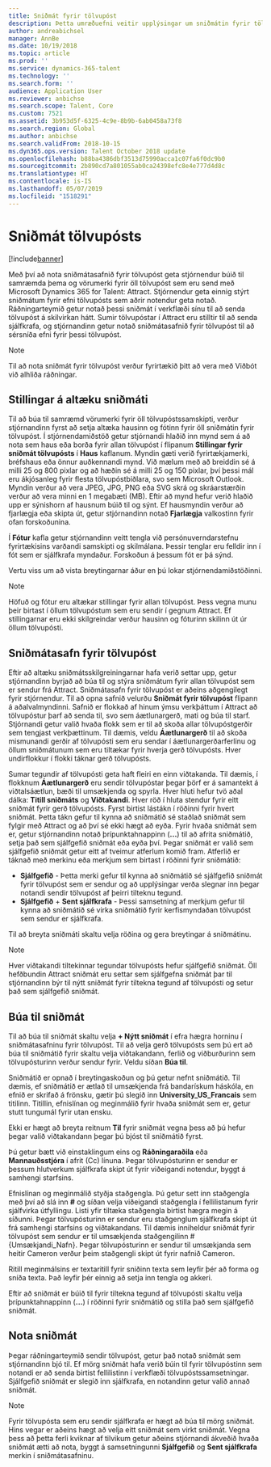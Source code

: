 ```yaml
---
title: Sniðmát fyrir tölvupóst
description: Þetta umræðuefni veitir upplýsingar um sniðmátin fyrir tölvupóst sem þú getur búið til og notað í Microsoft Dynamics 365 for Talent - Attract.
author: andreabichsel
manager: AnnBe
ms.date: 10/19/2018
ms.topic: article
ms.prod: ''
ms.service: dynamics-365-talent
ms.technology: ''
ms.search.form: ''
audience: Application User
ms.reviewer: anbichse
ms.search.scope: Talent, Core
ms.custom: 7521
ms.assetid: 3b953d5f-6325-4c9e-8b9b-6ab0458a73f8
ms.search.region: Global
ms.author: anbichse
ms.search.validFrom: 2018-10-15
ms.dyn365.ops.version: Talent October 2018 update
ms.openlocfilehash: b88ba4386dbf3513d75990acca1c07fa6f0dc9b0
ms.sourcegitcommit: 2b890cd7a801055ab0ca24398efc8e4e777d4d8c
ms.translationtype: HT
ms.contentlocale: is-IS
ms.lasthandoff: 05/07/2019
ms.locfileid: "1518291"
---
```

# <a name="email-templates"></a>Sniðmát tölvupósts
[!include[banner](../includes/banner.md)]

Með því að nota sniðmátasafnið fyrir tölvupóst geta stjórnendur búið til samræmda þema og vörumerki fyrir öll tölvupóst sem eru send með Microsoft Dynamics 365 for Talent: Attract. Stjórnendur geta einnig stýrt sniðmátum fyrir efni tölvupósts sem aðrir notendur geta notað. Ráðningarteymið getur notað þessi sniðmát í verkflæði sínu til að senda tölvupóst á skilvirkan hátt. Sumir tölvupóstar í Attract eru stilltir til að senda sjálfkrafa, og stjórnandinn getur notað sniðmátasafnið fyrir tölvupóst til að sérsníða efni fyrir þessi tölvupóst.

> [!NOTE]
> Til að nota sniðmát fyrir tölvupóst verður fyrirtækið þitt að vera með Viðbót við alhliða ráðningar.

## <a name="global-template-configurations"></a>Stillingar á altæku sniðmáti

Til að búa til samræmd vörumerki fyrir öll tölvupóstssamskipti, verður stjórnandinn fyrst að setja altæka hausinn og fótinn fyrir öll sniðmátin fyrir tölvupóst. Í stjórnendamiðstöð getur stjórnandi hlaðið inn mynd sem á að nota sem haus eða borða fyrir allan tölvupóst í flipanum **Stillingar fyrir sniðmát tölvupósts** í **Haus** kaflanum. Myndin gæti verið fyrirtækjamerki, bréfshaus eða önnur auðkennandi mynd. Við mælum með að breiddin sé á milli 25 og 800 pixlar og að hæðin sé á milli 25 og 150 pixlar, því þessi mál eru ákjósanleg fyrir flesta tölvupóstbiðlara, svo sem Microsoft Outlook. Myndin verður að vera JPEG, JPG, PNG eða SVG skrá og skráarstærðin verður að vera minni en 1 megabæti (MB). Eftir að mynd hefur verið hlaðið upp er sýnishorn af hausnum búið til og sýnt. Ef hausmyndin verður að fjarlægja eða skipta út, getur stjórnandinn notað **Fjarlægja** valkostinn fyrir ofan forskoðunina.

Í **Fótur** kafla getur stjórnandinn veitt tengla við persónuverndarstefnu fyrirtækisins varðandi samskipti og skilmálana. Þessir tenglar eru felldir inn í fót sem er sjálfkrafa myndaður. Forskoðun á þessum fót er þá sýnd.

Vertu viss um að vista breytingarnar áður en þú lokar stjórnendamiðstöðinni.

> [!NOTE] 
> Höfuð og fótur eru altækar stillingar fyrir allan tölvupóst. Þess vegna munu þeir birtast í öllum tölvupóstum sem eru sendir í gegnum Attract. Ef stillingarnar eru ekki skilgreindar verður hausinn og fóturinn skilinn út úr öllum tölvupósti.

## <a name="email-template-library"></a>Sniðmátasafn fyrir tölvupóst 

Eftir að altæku sniðmátsskilgreiningarnar hafa verið settar upp, getur stjórnandinn byrjað að búa til og stýra sniðmátum fyrir allan tölvupóst sem er sendur frá Attract. Sniðmátasafn fyrir tölvupóst er aðeins aðgengilegt fyrir stjórnendur. Til að opna safnið velurðu **Sniðmát fyrir tölvupóst** flipann á aðalvalmyndinni. Safnið er flokkað af hinum ýmsu verkþáttum í Attract að tölvupóstur þarf að senda til, svo sem áætlunargerð, mati og búa til starf. Stjórnandi getur valið hvaða flokk sem er til að skoða allar tölvupóstgerðir sem tengjast verkþættinum. Til dæmis, veldu **Áætlunargerð** til að skoða mismunandi gerðir af tölvupósti sem eru sendar í áætlunargerðarferlinu og öllum sniðmátunum sem eru tiltækar fyrir hverja gerð tölvupósts. Hver undirflokkur í flokki táknar gerð tölvupósts.

Sumar tegundir af tölvupósti geta haft fleiri en einn viðtakanda. Til dæmis, í flokknum **Áætlunargerð** eru sendir tölvupóstar þegar þörf er á samantekt á viðtalsáætlun, bæði til umsækjenda og spyrla. Hver hluti hefur tvö aðal dálka: **Titill sniðmáts** og **Viðtakandi**. Hver röð í hluta stendur fyrir eitt sniðmát fyrir gerð tölvupósts. Fyrst birtist lástákn í röðinni fyrir hvert sniðmát. Þetta tákn gefur til kynna að sniðmátið sé staðlað sniðmát sem fylgir með Attract og að því sé ekki hægt að eyða. Fyrir hvaða sniðmát sem er, getur stjórnandinn notað þrípunktahnappinn (**...**) til að afrita sniðmátið, setja það sem sjálfgefið sniðmát eða eyða því. Þegar sniðmát er valið sem sjálfgefið sniðmát getur eitt af tveimur atferlum komið fram. Atferlið er táknað með merkinu eða merkjum sem birtast í röðinni fyrir sniðmátið:

- **Sjálfgefið** - Þetta merki gefur til kynna að sniðmátið sé sjálfgefið sniðmát fyrir tölvupóst sem er sendur og að upplýsingar verða slegnar inn þegar notandi sendir tölvupóst af þeirri tilteknu tegund.
- **Sjálfgefið** + **Sent sjálfkrafa** - Þessi samsetning af merkjum gefur til kynna að sniðmátið sé virka sniðmátið fyrir kerfismyndaðan tölvupóst sem sendur er sjálfkrafa.

Til að breyta sniðmáti skaltu velja röðina og gera breytingar á sniðmátinu.

> [!NOTE]
> Hver viðtakandi tiltekinnar tegundar tölvupósts hefur sjálfgefið sniðmát. Öll hefðbundin Attract sniðmát eru settar sem sjálfgefna sniðmát þar til stjórnandinn býr til nýtt sniðmát fyrir tiltekna tegund af tölvupósti og setur það sem sjálfgefið sniðmát.

## <a name="create-a-template"></a>Búa til sniðmát

Til að búa til sniðmát skaltu velja **+ Nýtt sniðmát** í efra hægra horninu í sniðmátasafninu fyrir tölvupóst. Til að velja gerð tölvupósts sem þú ert að búa til sniðmátið fyrir skaltu velja viðtakandann, ferlið og viðburðurinn sem tölvupósturinn verður sendur fyrir. Veldu síðan **Búa til**.

Sniðmátið er opnað í breytingaskoðun og þú getur nefnt sniðmátið. Til dæmis, ef sniðmátið er ætlað til umsækjenda frá bandarískum háskóla, en efnið er skrifað á frönsku, gætir þú slegið inn **University\_US\_Francais** sem titilinn. Titillin, efnislínan og meginmálið fyrir hvaða sniðmát sem er, getur stutt tungumál fyrir utan ensku.

Ekki er hægt að breyta reitnum **Til** fyrir sniðmát vegna þess að þú hefur þegar valið viðtakandann þegar þú bjóst til sniðmátið fyrst.

Þú getur bætt við einstaklingum eins og **Ráðningaraðila** eða **Mannauðsstjóra** í afrit (Cc) línuna. Þegar tölvupósturinn er sendur er þessum hlutverkum sjálfkrafa skipt út fyrir viðeigandi notendur, byggt á samhengi starfsins.

Efnislínan og meginmálið styðja staðgengla. Þú getur sett inn staðgengla með því að slá inn **\#** og síðan velja viðeigandi staðgengla í fellilistanum fyrir sjálfvirka útfyllingu. Listi yfir tiltæka staðgengla birtist hægra megin á síðunni. Þegar tölvupósturinn er sendur eru staðgenglum sjálfkrafa skipt út frá samhengi starfsins og viðtakandans. Til dæmis inniheldur sniðmát fyrir tölvupóst sem sendur er til umsækjenda staðgengilinn \#{Umsækjandi\_Nafn}. Þegar tölvupósturinn er sendur til umsækjanda sem heitir Cameron verður þeim staðgengli skipt út fyrir nafnið Cameron.

Ritill meginmálsins er textaritill fyrir sniðinn texta sem leyfir þér að forma og sníða texta. Það leyfir þér einnig að setja inn tengla og akkeri.

Eftir að sniðmát er búið til fyrir tiltekna tegund af tölvupósti skaltu velja þrípunktahnappinn (**...**) í röðinni fyrir sniðmátið og stilla það sem sjálfgefið sniðmát.

## <a name="consume-templates"></a>Nota sniðmát

Þegar ráðningarteymið sendir tölvupóst, getur það notað sniðmát sem stjórnandinn bjó til. Ef mörg sniðmát hafa verið búin til fyrir tölvupóstinn sem notandi er að senda birtist fellilistinn í verkflæði tölvupóstssamsetningar. Sjálfgefið sniðmát er slegið inn sjálfkrafa, en notandinn getur valið annað sniðmát.

> [!NOTE] 
> Fyrir tölvupósta sem eru sendir sjálfkrafa er hægt að búa til mörg sniðmát. Hins vegar er aðeins hægt að velja eitt sniðmát sem virkt sniðmát. Vegna þess að þetta ferli kviknar af tilvikum getur aðeins stjórnandi ákveðið hvaða sniðmát ætti að nota, byggt á samsetningunni **Sjálfgefið** og **Sent sjálfkrafa** merkin í sniðmátasafninu.
